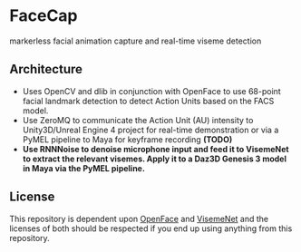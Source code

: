 # FaceCap
markerless facial animation capture and real-time viseme detection

## Architecture 

* Uses OpenCV and dlib in conjunction with OpenFace to use 68-point facial landmark detection to detect Action Units based on the FACS model. 
* Use ZeroMQ to communicate the Action Unit (AU) intensity to Unity3D/Unreal Engine 4 project for real-time demonstration or via a PyMEL pipeline to Maya for keyframe recording
**(TODO)**
* **Use RNNNoise to denoise microphone input and feed it to VisemeNet to extract the relevant visemes. Apply it to a Daz3D Genesis 3 model in Maya via the PyMEL pipeline.**


## License
This repository is dependent upon [OpenFace](https://github.com/TadasBaltrusaitis/OpenFace) and [VisemeNet](https://github.com/yzhou359/VisemeNet_tensorflow/) and the licenses of both should be respected if you end up using anything from this repository.
